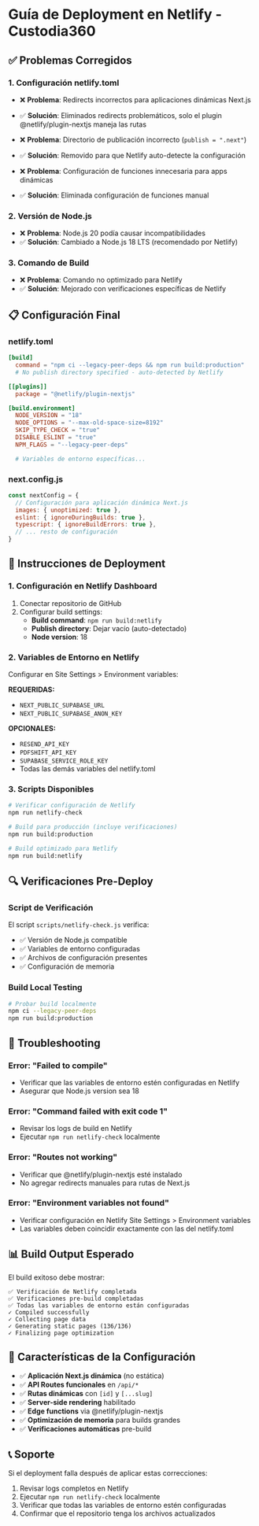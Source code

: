 # Guía de Deployment en Netlify - Custodia360

## ✅ Problemas Corregidos

### 1. **Configuración netlify.toml**
- ❌ **Problema**: Redirects incorrectos para aplicaciones dinámicas Next.js
- ✅ **Solución**: Eliminados redirects problemáticos, solo el plugin @netlify/plugin-nextjs maneja las rutas

- ❌ **Problema**: Directorio de publicación incorrecto (`publish = ".next"`)
- ✅ **Solución**: Removido para que Netlify auto-detecte la configuración

- ❌ **Problema**: Configuración de funciones innecesaria para apps dinámicas
- ✅ **Solución**: Eliminada configuración de funciones manual

### 2. **Versión de Node.js**
- ❌ **Problema**: Node.js 20 podía causar incompatibilidades
- ✅ **Solución**: Cambiado a Node.js 18 LTS (recomendado por Netlify)

### 3. **Comando de Build**
- ❌ **Problema**: Comando no optimizado para Netlify
- ✅ **Solución**: Mejorado con verificaciones específicas de Netlify

## 📋 Configuración Final

### netlify.toml
```toml
[build]
  command = "npm ci --legacy-peer-deps && npm run build:production"
  # No publish directory specified - auto-detected by Netlify

[[plugins]]
  package = "@netlify/plugin-nextjs"

[build.environment]
  NODE_VERSION = "18"
  NODE_OPTIONS = "--max-old-space-size=8192"
  SKIP_TYPE_CHECK = "true"
  DISABLE_ESLINT = "true"
  NPM_FLAGS = "--legacy-peer-deps"

  # Variables de entorno específicas...
```

### next.config.js
```javascript
const nextConfig = {
  // Configuración para aplicación dinámica Next.js
  images: { unoptimized: true },
  eslint: { ignoreDuringBuilds: true },
  typescript: { ignoreBuildErrors: true },
  // ... resto de configuración
}
```

## 🚀 Instrucciones de Deployment

### 1. **Configuración en Netlify Dashboard**
1. Conectar repositorio de GitHub
2. Configurar build settings:
   - **Build command**: `npm run build:netlify`
   - **Publish directory**: Dejar vacío (auto-detectado)
   - **Node version**: 18

### 2. **Variables de Entorno en Netlify**
Configurar en Site Settings > Environment variables:

**REQUERIDAS:**
- `NEXT_PUBLIC_SUPABASE_URL`
- `NEXT_PUBLIC_SUPABASE_ANON_KEY`

**OPCIONALES:**
- `RESEND_API_KEY`
- `PDFSHIFT_API_KEY`
- `SUPABASE_SERVICE_ROLE_KEY`
- Todas las demás variables del netlify.toml

### 3. **Scripts Disponibles**
```bash
# Verificar configuración de Netlify
npm run netlify-check

# Build para producción (incluye verificaciones)
npm run build:production

# Build optimizado para Netlify
npm run build:netlify
```

## 🔍 Verificaciones Pre-Deploy

### Script de Verificación
El script `scripts/netlify-check.js` verifica:
- ✅ Versión de Node.js compatible
- ✅ Variables de entorno configuradas
- ✅ Archivos de configuración presentes
- ✅ Configuración de memoria

### Build Local Testing
```bash
# Probar build localmente
npm ci --legacy-peer-deps
npm run build:production
```

## 🐛 Troubleshooting

### Error: "Failed to compile"
- Verificar que las variables de entorno estén configuradas en Netlify
- Asegurar que Node.js version sea 18

### Error: "Command failed with exit code 1"
- Revisar los logs de build en Netlify
- Ejecutar `npm run netlify-check` localmente

### Error: "Routes not working"
- Verificar que @netlify/plugin-nextjs esté instalado
- No agregar redirects manuales para rutas de Next.js

### Error: "Environment variables not found"
- Verificar configuración en Netlify Site Settings > Environment variables
- Las variables deben coincidir exactamente con las del netlify.toml

## 📊 Build Output Esperado

El build exitoso debe mostrar:
```
✅ Verificación de Netlify completada
✅ Verificaciones pre-build completadas
✅ Todas las variables de entorno están configuradas
✓ Compiled successfully
✓ Collecting page data
✓ Generating static pages (136/136)
✓ Finalizing page optimization
```

## 🎯 Características de la Configuración

- ✅ **Aplicación Next.js dinámica** (no estática)
- ✅ **API Routes funcionales** en `/api/*`
- ✅ **Rutas dinámicas** con `[id]` y `[...slug]`
- ✅ **Server-side rendering** habilitado
- ✅ **Edge functions** via @netlify/plugin-nextjs
- ✅ **Optimización de memoria** para builds grandes
- ✅ **Verificaciones automáticas** pre-build

## 📞 Soporte

Si el deployment falla después de aplicar estas correcciones:
1. Revisar logs completos en Netlify
2. Ejecutar `npm run netlify-check` localmente
3. Verificar que todas las variables de entorno estén configuradas
4. Confirmar que el repositorio tenga los archivos actualizados
